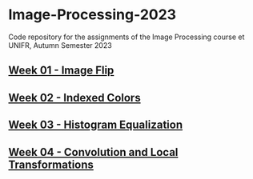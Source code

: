 # Image-Processing-2023
Code repository for the assignments of the Image Processing course et UNIFR, Autumn Semester 2023

## [Week 01 - Image Flip](https://github.com/FlavienBuron/Image-Processing-2023/tree/main/Week-01)

## [Week 02 - Indexed Colors](https://github.com/FlavienBuron/Image-Processing-2023/tree/main/Week-02)

## [Week 03 - Histogram Equalization](https://github.com/FlavienBuron/Image-Processing-2023/tree/main/Week-03)

## [Week 04 - Convolution and Local Transformations](https://github.com/FlavienBuron/Image-Processing-2023/tree/main/Week-04)
